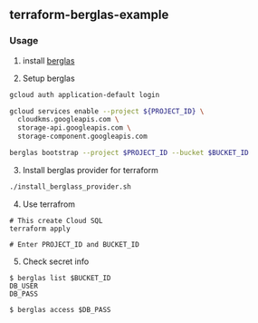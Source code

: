 ## terraform-berglas-example

### Usage

1. install [berglas](https://github.com/GoogleCloudPlatform/berglas)

2. Setup berglas

```sh
gcloud auth application-default login

gcloud services enable --project ${PROJECT_ID} \
  cloudkms.googleapis.com \
  storage-api.googleapis.com \
  storage-component.googleapis.com

berglas bootstrap --project $PROJECT_ID --bucket $BUCKET_ID
```

3. Install berglas provider for terraform

```sh
./install_berglass_provider.sh
```

4. Use terrafrom

```
# This create Cloud SQL
terraform apply

# Enter PROJECT_ID and BUCKET_ID
```

5. Check secret info

```
$ berglas list $BUCKET_ID
DB_USER
DB_PASS

$ berglas access $DB_PASS
```
